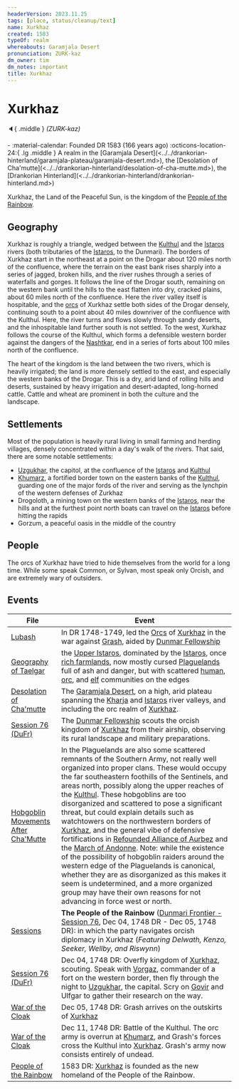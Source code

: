 ```yaml
---
headerVersion: 2023.11.25
tags: [place, status/cleanup/text]
name: Xurkhaz
created: 1583
typeOf: realm
whereabouts: Garamjala Desert
pronunciation: ZURK-kaz
dm_owner: tim
dm_notes: important
title: Xurkhaz
---
```

# Xurkhaz
:speaker:{ .middle } *(ZURK-kaz)*  
<div class="grid cards ext-narrow-margin ext-one-column" markdown>
-  
   :material-calendar: Founded DR 1583 (166 years ago)  
    :octicons-location-24:{ .lg .middle } A realm in the [Garamjala Desert](<../../drankorian-hinterland/garamjala-plateau/garamjala-desert.md>), the [Desolation of Cha'mutte](<../../drankorian-hinterland/desolation-of-cha-mutte.md>), the [Drankorian Hinterland](<../../drankorian-hinterland/drankorian-hinterland.md>)  
</div>




Xurkhaz, the Land of the Peaceful Sun, is the kingdom of the [People of the Rainbow](<../../../groups/orc-hordes/people-of-the-rainbow.md>).
## Geography

Xurkhaz is roughly a triangle, wedged between the [Kulthul](<../rivers/kulthul.md>) and the [Istaros](<../../major-rivers/istaros.md>) rivers (both tributaries of the [Istaros](<../../major-rivers/istaros.md>), to the Dunmari). The borders of Xurkhaz start in the northeast at a point on the Drogar about 120 miles north of the confluence, where the terrain on the east bank rises sharply into a series of jagged, broken hills, and the river rushes through a series of waterfalls and gorges. It follows the line of the Drogar south, remaining on the western bank until the hills to the east flatten into dry, cracked plains, about 60 miles north of the confluence. Here the river valley itself is hospitable, and the [orcs](<../../../species/orcs.md>) of Xurkhaz settle both sides of the Drogar densely, continuing south to a point about 40 miles downriver of the confluence with the Kulthul. Here, the river turns and flows slowly through sandy deserts, and the inhospitable land further south is not settled. To the west, Xurkhaz follows the course of the Kulthul, which forms a defensible western border against the dangers of the [Nashtkar](<../../greater-dunmar/dunmari-basin/nashtkar.md>), end in a series of forts about 100 miles north of the confluence. 



The heart of the kingdom is the land between the two rivers, which is heavily irrigated; the land is more densely settled to the east, and especially the western banks of the Drogar. This is a dry, arid land of rolling hills and deserts, sustained by heavy irrigation and desert-adapted, long-horned cattle. Cattle and wheat are prominent in both the culture and the landscape. 


## Settlements

Most of the population is heavily rural living in small farming and herding villages, densely concentrated within a day's walk of the rivers. That said, there are some notable settlements: 

- [Uzgukhar](<./uzgukhar.md>), the capitol, at the confluence of the [Istaros](<../../major-rivers/istaros.md>) and [Kulthul](<../rivers/kulthul.md>)
- [Khumarz](<./khumarz.md>), a fortified border town on the eastern banks of the [Kulthul](<../rivers/kulthul.md>), guarding one of the major fords of the river and serving as the lynchpin of the western defenses of Zurkhaz
- Drogoloth, a mining town on the western banks of the [Istaros](<../../major-rivers/istaros.md>), near the hills and at the furthest point north boats can travel on the [Istaros](<../../major-rivers/istaros.md>) before hitting the rapids
- Gorzum, a peaceful oasis in the middle of the country


## People

The orcs of Xurkhaz have tried to hide themselves from the world for a long time. While some speak Common, or Sylvan, most speak only Orcish, and are extremely wary of outsiders. 




## Events



| File                                                                                          | Event                                                                                                                                                                                                                                                                                                                                                                                                                                                                                                                                                                                                                                                                                                                                                                                                                                                              |
| --------------------------------------------------------------------------------------------- | ------------------------------------------------------------------------------------------------------------------------------------------------------------------------------------------------------------------------------------------------------------------------------------------------------------------------------------------------------------------------------------------------------------------------------------------------------------------------------------------------------------------------------------------------------------------------------------------------------------------------------------------------------------------------------------------------------------------------------------------------------------------------------------------------------------------------------------------------------------------ |
| [Lubash](<../../../people/orcs/lubash.md>)                                                             | In DR 1748-1749, led the [Orcs](<../../../species/orcs.md>) of [Xurkhaz](<./xurkhaz.md>) in the war against [Grash](<../../../people/other-nonhumans/grash.md>), aided by [Dunmar Fellowship](<../../../people/pcs/dunmar-fellowship/dunmar-fellowship.md>)                                                                                                                                                                                                                                                                                                                                                                                                                                                                                                                                                                                                                                                                                                                                                      |
| [Geography of Taelgar](<../../geography-of-taelgar.md>)                                   | the [Upper Istaros](<../upper-istaros.md>), dominated by the [Istaros](<../../major-rivers/istaros.md>), once [rich farmlands](<../isingue.md>), now mostly cursed [Plaguelands](<../plaguelands.md>) full of ash and danger, but with scattered [human](<../refounded-alliance-of-aurbez/refounded-alliance-of-aurbez.md>), [orc](<./xurkhaz.md>), and [elf](<../orenlas/orenlas.md>) communities on the edges                                                                                                                                                                                                                                                                                                                                                                                                                                                                                                                                                                                       |
| [Desolation of Cha'mutte](<../../drankorian-hinterland/desolation-of-cha-mutte.md>)       | The [Garamjala Desert](<../../drankorian-hinterland/garamjala-plateau/garamjala-desert.md>), on a high, arid plateau spanning the [Kharja](<../../greater-dunmar/kharja.md>) and [Istaros](<../../major-rivers/istaros.md>) river valleys, and including the orc realm of [Xurkhaz](<./xurkhaz.md>).                                                                                                                                                                                                                                                                                                                                                                                                                                                                                                                                                                                                                                                                                                               |
| [Session 76 (DuFr)](<../../../campaigns/dunmari-frontier-campaign/session-notes/session-76-dufr.md>) | The [Dunmar Fellowship](<../../../people/pcs/dunmar-fellowship/dunmar-fellowship.md>) scouts the orcish kingdom of [Xurkhaz](<./xurkhaz.md>) from their airship, observing its rural landscape and military preparations.                                                                                                                                                                                                                                                                                                                                                                                                                                                                                                                                                                                                                                                                                                                    |
| [Hobgoblin Movements After Cha'Mutte](<../../../Background/Hobgoblin Movements After Cha'Mutte.md>)    | In the Plaguelands are also some scattered remnants of the Southern Army, not really well organized into proper clans. These would occupy the far southeastern foothills of the Sentinels, and areas north, possibly along the upper reaches of the [Kulthul](<../rivers/kulthul.md>). These hobgoblins are too disorganized and scattered to pose a significant threat, but could explain details such as watchtowers on the northwestern borders of [Xurkhaz](<./xurkhaz.md>), and the general vibe of defensive fortifications in [Refounded Alliance of Aurbez](<../refounded-alliance-of-aurbez/refounded-alliance-of-aurbez.md>) and the [March of Andonne](<../../greater-sembara/duchy-of-maseau/march-of-andonne.md>). Note: while the existence of the possibility of hobgoblin raiders around the western edge of the Plaguelands is canonical, whether they are as disorganized as this makes it seem is undetermined, and a more organized group may have their own reasons for not advancing in force west or north. |
| [Sessions](<../../../campaigns/dunmari-frontier-campaign/sessions.md>)                                 | **The People of the Rainbow** ([Dunmari Frontier - Session 76](<../../../campaigns/dunmari-frontier-campaign/session-notes/session-76-dufr.md>), Dec 04, 1748 DR - Dec 05, 1748 DR): in which the party navigates orcish diplomacy in Xurkhaz (*Featuring Delwath, Kenzo, Seeker, Wellby, and Riswynn*)                                                                                                                                                                                                                                                                                                                                                                                                                                                                                                                                                                                                                |
| [Session 76 (DuFr)](<../../../campaigns/dunmari-frontier-campaign/session-notes/session-76-dufr.md>) | Dec 04, 1748 DR: Overfly kingdom of [Xurkhaz](<./xurkhaz.md>), scouting. Speak with [Vorgaz](<../../../people/orcs/vorgaz.md>), commander of a fort on the western border, then fly through the night to [Uzgukhar](<./uzgukhar.md>), the capital. Scry on [Govir](<../../../people/dunmari/govir.md>) and Ulfgar to gather their research on the way.                                                                                                                                                                                                                                                                                                                                                                                                                                                                                                                                                                                                          |
| [War of the Cloak](<../../../events/1700s/war-of-the-cloak.md>)                                        | Dec 05, 1748 DR: Grash arrives on the outskirts of [Xurkhaz](<./xurkhaz.md>)                                                                                                                                                                                                                                                                                                                                                                                                                                                                                                                                                                                                                                                                                                                                                                                                   |
| [War of the Cloak](<../../../events/1700s/war-of-the-cloak.md>)                                        | Dec 11, 1748 DR:  Battle of the Kulthul. The orc army is overrun at [Khumarz](<./khumarz.md>), and Grash's forces cross the Kulthul into [Xurkhaz](<./xurkhaz.md>). Grash's army now consists entirely of undead.                                                                                                                                                                                                                                                                                                                                                                                                                                                                                                                                                                                                                                                                        |
| [People of the Rainbow](<../../../groups/orc-hordes/people-of-the-rainbow.md>)                         | 1583 DR: [Xurkhaz](<./xurkhaz.md>) is founded as the new homeland of the People of the Rainbow.                                                                                                                                                                                                                                                                                                                                                                                                                                                                                                                                                                                                                                                                                                                                                                              |


